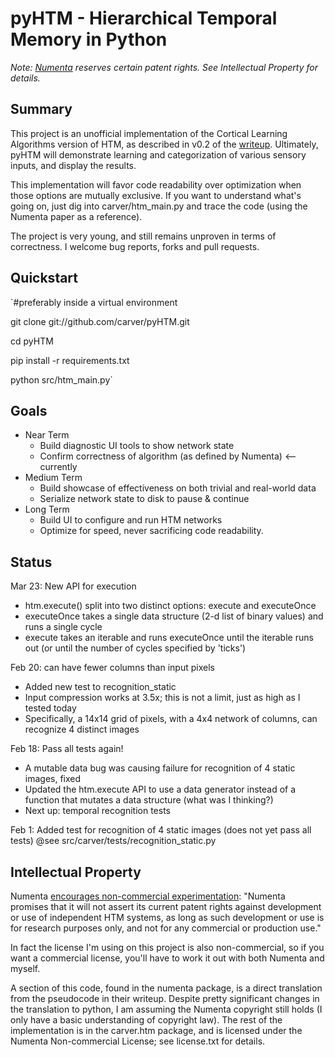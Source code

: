 pyHTM - Hierarchical Temporal Memory in Python
=

*Note: [Numenta](http://www.numenta.com/) reserves certain patent rights. See Intellectual Property for details.*

Summary
-
This project is an unofficial implementation of the Cortical Learning Algorithms version of HTM, as described in v0.2 of the [writeup](http://www.numenta.com/htm-overview/education.php).  Ultimately, pyHTM will demonstrate learning and categorization of various sensory inputs, and display the results.

This implementation will favor code readability over optimization when those options are mutually exclusive.  If you want to understand what's going on, just dig into carver/htm_main.py and trace the code (using the Numenta paper as a reference).

The project is very young, and still remains unproven in terms of correctness.  I welcome bug reports, forks and pull requests.

Quickstart
-
`#preferably inside a virtual environment  

git clone git://github.com/carver/pyHTM.git  

cd pyHTM  

pip install -r requirements.txt  

python src/htm_main.py`

Goals
-
* Near Term
  * Build diagnostic UI tools to show network state
  * Confirm correctness of algorithm (as defined by Numenta) <-- currently
* Medium Term
  * Build showcase of effectiveness on both trivial and real-world data
  * Serialize network state to disk to pause & continue
* Long Term
  * Build UI to configure and run HTM networks
  * Optimize for speed, never sacrificing code readability.
 

Status
-
Mar 23: New API for execution

 * htm.execute() split into two distinct options: execute and executeOnce
 * executeOnce takes a single data structure (2-d list of binary values) and runs a single cycle 
 * execute takes an iterable and runs executeOnce until the iterable runs out (or until the number of cycles specified by 'ticks') 

Feb 20: can have fewer columns than input pixels

 * Added new test to recognition_static
 * Input compression works at 3.5x; this is not a limit, just as high as I tested today
 * Specifically, a 14x14 grid of pixels, with a 4x4 network of columns, can recognize 4 distinct images 

Feb 18: Pass all tests again!

 * A mutable data bug was causing failure for recognition of 4 static images, fixed
 * Updated the htm.execute API to use a data generator instead of a function that mutates a data structure (what was I thinking?)
 * Next up: temporal recognition tests

Feb 1: Added test for recognition of 4 static images (does not yet pass all tests)
@see src/carver/tests/recognition_static.py
 
Intellectual Property
-
Numenta [encourages non-commercial experimentation](http://www.numenta.com/about-numenta/licensing.php): "Numenta promises that it will not assert its current patent rights against development or use of independent HTM systems, as long as such development or use is for research purposes only, and not for any commercial or production use."

In fact the license I'm using on this project is also non-commercial, so if you want a commercial license, you'll have to work it out with both Numenta and myself.

A section of this code, found in the numenta package, is a direct translation from the pseudocode in their writeup.  Despite pretty significant changes in the translation to python, I am assuming the Numenta copyright still holds (I only have a basic understanding of copyright law).  The rest of the implementation is in the carver.htm package, and is licensed under the Numenta Non-commercial License; see license.txt for details.
